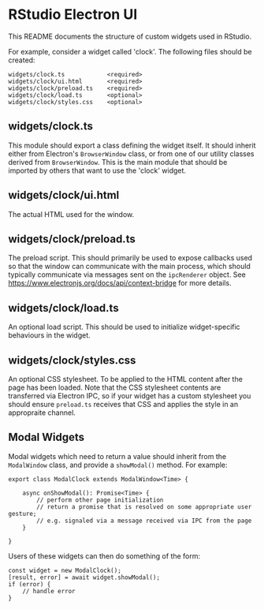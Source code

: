 # RStudio Electron UI

This README documents the structure of custom widgets used in RStudio.

For example, consider a widget called 'clock'. The following files should be created:

```
widgets/clock.ts            <required>
widgets/clock/ui.html       <required>
widgets/clock/preload.ts    <required>
widgets/clock/load.ts       <optional>
widgets/clock/styles.css    <optional>
```

## widgets/clock.ts

This module should export a class defining the widget itself. It should inherit
either from Electron's `BrowserWindow` class, or from one of our utility classes
derived from `BrowserWindow`. This is the main module that should be imported by
others that want to use the 'clock' widget.

## widgets/clock/ui.html

The actual HTML used for the window.

## widgets/clock/preload.ts

The preload script. This should primarily be used to expose callbacks used so
that the window can communicate with the main process, which should typically
communicate via messages sent on the `ipcRenderer` object. See
https://www.electronjs.org/docs/api/context-bridge for more details.

## widgets/clock/load.ts

An optional load script. This should be used to initialize widget-specific
behaviours in the widget.

## widgets/clock/styles.css

An optional CSS stylesheet. To be applied to the HTML content after the page
has been loaded. Note that the CSS stylesheet contents are transferred via
Electron IPC, so if your widget has a custom stylesheet you should ensure
`preload.ts` receives that CSS and applies the style in an appropraite channel.

## Modal Widgets

Modal widgets which need to return a value should inherit from the `ModalWindow`
class, and provide a `showModal()` method. For example:

```
export class ModalClock extends ModalWindow<Time> {

    async onShowModal(): Promise<Time> {
        // perform other page initialization
        // return a promise that is resolved on some appropriate user gesture;
        // e.g. signaled via a message received via IPC from the page
    }

}
```

Users of these widgets can then do something of the form:

```
const widget = new ModalClock();
[result, error] = await widget.showModal();
if (error) {
    // handle error
}
```
